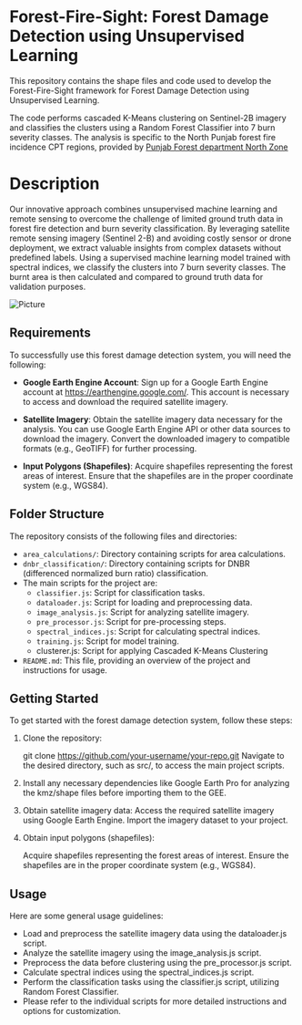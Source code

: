 # Forest-Fire-Sight: Forest Damage Detection using Unsupervised Learning 
This repository contains the shape files and code used to develop the Forest-Fire-Sight framework for Forest Damage Detection using Unsupervised Learning.

The code performs cascaded K-Means clustering on Sentinel-2B imagery and classifies the clusters using a Random Forest Classifier into 7 burn severity classes. The analysis is specific to the North Punjab forest fire incidence CPT regions, provided by [Punjab Forest department North Zone](https://fwf.punjab.gov.pk/)

# Description
Our innovative approach combines unsupervised machine learning and remote sensing to overcome the challenge of limited ground truth data in forest fire detection and burn severity classification. By leveraging satellite remote sensing imagery (Sentinel 2-B) and avoiding costly sensor or drone deployment, we extract valuable insights from complex datasets without predefined labels. Using a supervised machine learning model trained with spectral indices, we classify the clusters into 7 burn severity classes. The burnt area is then calculated and compared to ground truth data for validation purposes.

![Picture](https://github.com/muneebelahimalik/Forest_Damage_Detection/assets/59524535/7dce221c-b4fe-4293-8851-b17ac75b5750)
 

## Requirements

To successfully use this forest damage detection system, you will need the following:

- **Google Earth Engine Account**: Sign up for a Google Earth Engine account at https://earthengine.google.com/. This account is necessary to access and download the required satellite imagery.

- **Satellite Imagery**: Obtain the satellite imagery data necessary for the analysis. You can use Google Earth Engine API or other data sources to download the imagery. Convert the downloaded imagery to compatible formats (e.g., GeoTIFF) for further processing.

- **Input Polygons (Shapefiles)**: Acquire shapefiles representing the forest areas of interest. Ensure that the shapefiles are in the proper coordinate system (e.g., WGS84).


## Folder Structure
The repository consists of the following files and directories:

- `area_calculations/`: Directory containing scripts for area calculations.
- `dnbr_classification/`: Directory containing scripts for DNBR (differenced normalized burn ratio) classification.
- The main scripts for the project are:
  - `classifier.js`: Script for classification tasks.
  - `dataloader.js`: Script for loading and preprocessing data.
  - `image_analysis.js`: Script for analyzing satellite imagery.
  - `pre_processor.js`: Script for pre-processing steps.
  - `spectral_indices.js`: Script for calculating spectral indices.
  - `training.js`: Script for model training.
  - clusterer.js: Script for applying Cascaded K-Means Clustering
- `README.md`: This file, providing an overview of the project and instructions for usage.

## Getting Started

To get started with the forest damage detection system, follow these steps:

1. Clone the repository:
   
   git clone https://github.com/your-username/your-repo.git
   Navigate to the desired directory, such as src/, to access the main project scripts.

2. Install any necessary dependencies like Google Earth Pro for analyzing the kmz/shape files before importing them to the GEE.

3. Obtain satellite imagery data:
   Access the required satellite imagery using Google Earth Engine.
   Import the imagery dataset to your project.
  
4. Obtain input polygons (shapefiles):

   Acquire shapefiles representing the forest areas of interest.
   Ensure the shapefiles are in the proper coordinate system (e.g., WGS84).

## Usage
Here are some general usage guidelines:

- Load and preprocess the satellite imagery data using the dataloader.js script.
- Analyze the satellite imagery using the image_analysis.js script.
- Preprocess the data before clustering using the pre_processor.js script.
- Calculate spectral indices using the spectral_indices.js script.
- Perform the classification tasks using the classifier.js script, utilizing Random Forest Classifier.
- Please refer to the individual scripts for more detailed instructions and options for customization.
